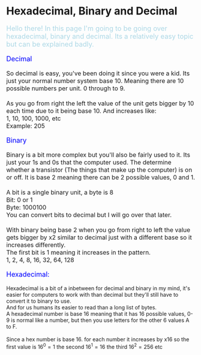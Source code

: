 # Hexadecimal, Binary and Decimal

<p style="font-size:18px;color:lightblue">
Hello there! In this page I'm going to be going over hexadecimal, binary and decimal. Its a relatively easy topic but can be explained badly.
</p>

<p style="font-size:18px;color:blue">
Decimal
</p>

<p style ="font-size:16px">
So decimal is easy, you've been doing it since you were a kid. Its just your normal number system base 10. Meaning there are 10 possible numbers per unit. 0 through to 9.<br><br> As you go from right the left the value of the unit gets bigger by 10 each time due to it being base 10. And increases like:<br>1, 10, 100, 1000, etc <br>
Example: 205
</p>

<p style="font-size:18px;color:blue">
Binary
</p>

<p style ="font-size:16px">
Binary is a bit more complex but you'll also be fairly used to it. Its just your 1s and 0s that the computer used. The determine whether a transistor (The things that make up the computer) is on or off. It is base 2 meaning there can be 2 possible values, 0 and 1.<br><br>
A bit is a single binary unit, a byte is 8<br>
Bit: 0 or 1<br>
Byte: 1000100<br>
You can convert bits to decimal but I will go over that later.<br><br>
With binary being base 2 when you go from right to left the value gets bigger by x2 similar to decimal just with a different base so it increases differently.<br>
The first bit is 1 meaning it increases in the pattern.<br>
1, 2, 4, 8, 16, 32, 64, 128
</p>

<p style="font-size:18px;color:blue">
Hexadecimal:
</p>

<p style="font-size:16px">

Hexadecimal is a bit of a inbetween for decimal and binary in my mind, it's easier for computers to work with than decimal but they'll still have to convert it to binary to use.<br>
And for us humans its easier to read than a long list of bytes.<br>
A hexadecimal number is base 16 meaning that it has 16 possible values, 0-9 is normal like a number, but then you use letters for the other 6 values A to F.<br><br>
Since a hex number is base 16. for each number it increases by x16 so the first value is  ${16^0 = 1}$ the second ${16^1=16}$ the third ${16^2= 256}$ etc 

</p>